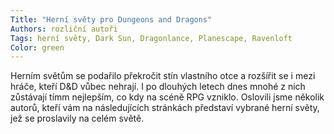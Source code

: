 ```yaml
---
Title: "Herní světy pro Dungeons and Dragons"
Authors: rozliční autoři
Tags: herní světy, Dark Sun, Dragonlance, Planescape, Ravenloft
Color: green
---
```

Herním světům se podařilo
překročit stín vlastního otce a rozšířit se
i mezi hráče, kteří D&D vůbec nehrají. I
po dlouhých letech dnes mnohé z nich
zůstávají tímm nejlepším, co kdy na scéně
RPG vzniklo. Oslovili jsme několik autorů, kteří
vám na následujících stránkách představí
vybrané herní světy, jež se proslavily
na celém světě.
